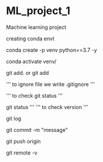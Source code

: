 # ML_project_1
Machine learning project

creating conda envt

conda create -p venv python==3.7 -y

conda activate venv/

git add.
or
git add <filename>

'''
to ignore file we write .gitignore <filename>
'''

'''
to check git status
'''

git status
'''
'''
to check version
'''

git log

git commit -m "message"

git push origin

git remote -v